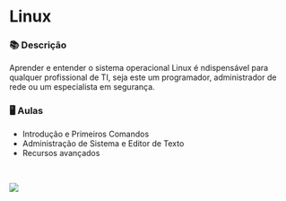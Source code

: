 # Linux

### 📚  Descrição

Aprender e entender o sistema operacional Linux é  ndispensável para qualquer profissional de TI, seja este um programador, administrador de rede ou um especialista em segurança.

### 🖥️  Aulas

- Introdução e Primeiros Comandos    	   	   
- Administração de Sistema e Editor de Texto    	   	   
- Recursos avançados

&nbsp;


<a href="https://www.linkedin.com/in/claudia-nogueira-dos-anjos-b71726215/" target="_blank">
        <img src="https://img.shields.io/badge/claudiaanjos-%230077B5.svg?&style=for-the-badge&logo=linkedin&logoColor=white&link=mailto:https://www.linkedin.com/in/claudia-nogueira-dos-anjos-093407180/">
</a>

